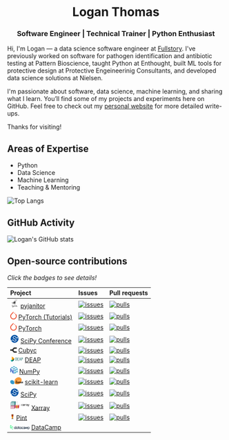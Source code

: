 <h1 align="center">Logan Thomas</h1>
<h3 align="center">Software Engineer | Technical Trainer | Python Enthusiast</h3>

<!--
<p align="center">
  <a href="https://linkedin.com/in/logan-thomas"><img src="https://img.shields.io/badge/LinkedIn-blue?style=flat&logo=linkedin&labelColor=gray"/></a>
  <a href="https://twitter.com/__loges__"><img src="https://img.shields.io/badge/Twitter-blue?style=flat&logo=twitter&labelColor=gray"/></a>
  <a href="https://dev.to/loganthomas"><img src="https://img.shields.io/badge/Dev.to-black?style=flat&logo=dev.to&labelColor=gray"/></a>
  <a href="https://komarev.com/ghpvc/?username=loganthomas&label=Views"><img src="https://komarev.com/ghpvc/?username=loganthomas&label=Views"/></a>
</p>
-->

Hi, I'm Logan — a data science software engineer at [Fullstory](https://www.fullstory.com/). I've previously worked on software for pathogen identification and antibiotic testing at Pattern Bioscience, taught Python at Enthought, built ML tools for protective design at Protective Engeineerinig Consultants, and developed data science solutions at Nielsen.

I'm passionate about software, data science, machine learning, and sharing what I learn. You’ll find some of my projects and experiments here on GitHub. Feel free to check out my [personal website](https://www.loganthomas.dev/) for more detailed write-ups.

Thanks for visiting!

## Areas of Expertise
- Python
- Data Science
- Machine Learning
- Teaching & Mentoring

![Top Langs](https://github-readme-stats.vercel.app/api/top-langs/?username=loganthomas&hide=Jupyter%20Notebook,HTML&layout=compact&border_color=2e4058&langs_count=10)

<!-- See https://github.com/anuraghazra/github-readme-stats?tab=readme-ov-file#showing-icons -->
## GitHub Activity
![Logan's GitHub stats](https://github-readme-stats.vercel.app/api?username=loganthomas&count_private=true&show_icons=true&include_all_commits=true&theme=graywhite&rank_icon=percentile)

<!--  
## GitHub Activity
![Logan's GitHub stats](https://github-readme-stats.vercel.app/api?username=loganthomas&count_private=true&show_icons=true&include_all_commits=true&border_color=2e4058&theme=graywhite&rank_icon=github)
-->

<!--
## Technologies & Programming Languages
### Contributions
<div>
  <a href='https://github.com/numpy/numpy/issues?q=is%3Aclosed+mentions%3Aloganthomas+'>
    <img src='./logos/numpy.svg' width='30' title='NumPy' style='display: none;'>
  </a>
  <a href='https://github.com/scipy/scipy/issues?q=is%3Aclosed+mentions%3Aloganthomas+'>
    <img src='./logos/scipy-logo.svg' width='30' title='SciPy' style='display: none;'>
  </a>
  <a href='https://github.com/scipy-conference/scipy-conference/pulls?q=is%3Apr+is%3Aclosed+author%3Aloganthomas+'>
    <img src='./logos/scipy-logo.svg' width='30' title='SciPy Conference' style='display: none;'>
  </a>
  <a href='https://github.com/scikit-learn/scikit-learn/issues?q=is%3Aclosed+mentions%3Aloganthomas+'>
    <img src='./logos/scikit-learn.svg' width='60' title='scikit-learn'>
  </a>
  <a href='https://github.com/xarray-contrib/xarray-tutorial/issues?q=author%3Aloganthomas+'>
    <img src='./logos/xarray.png' width='70' title='Xarray'>
  </a>
  <a href='https://github.com/pytorch/pytorch/issues?q=author%3Aloganthomas+'>
    <img src='./logos/pytorch.svg' width='30' title='PyTorch'>
  </a>
  <a href='https://github.com/pytorch/tutorials/issues?q=author%3Aloganthomas+'>
    <img src='./logos/pytorch.svg' width='30' title='PyTorch Tutorials'>
  </a>
  <a href='https://github.com/cubyc-dev/cubyc/issues?q=is%3Aclosed+author%3Aloganthomas+'>
    <img src='./logos/cubyc.svg', width='30', title='Cubyc'>
  </a>
  <a href='https://github.com/pyjanitor-devs/pyjanitor/issues?q=is%3Aclosed+mentions%3Aloganthomas'>
    <img src='./logos/pyjanitor.png' width='30' title='pyjanitor'>
  </a>
  <a href='https://github.com/DEAP/deap/issues?q=is%3Aclosed+author%3Aloganthomas+'>
    <img src='./logos/deap.png' width='60' title='DEAP'>
  </a>
  <a href='https://github.com/hgrecco/pint/issues?q=is%3Aclosed+author%3Aloganthomas+'>
    <img src='./logos/pint-logo.jpeg' width='20' title='Pint'>
  </a>
  <a href='https://www.datacamp.com/courses/writing-efficient-python-code'>
    <img src='./logos/datacamp.svg' width='90' title='DataCamp'>
  </a>
  <a href='https://github.com/pytexas/pytexas.github.io/issues?q=is%3Aclosed+author%3Aloganthomas+'>
    <img src='./logos/pytexas-logo.png' width=30 title='PyTexas'>
  </a>
</div>
-->

## Open-source contributions

*Click the badges to see details!*
<!-- [![alt-text](badge-link)](repo-link) -->
<!-- Copy this line and replace with number and link text -->
<!-- | [LINKTEXT][reX]        | [![issues][ibX]][ilX]   | [![pulls][pbX]][plX] | -->


| Project                                                                                        | Issues                  | Pull requests        |
| :--------------------------------------------------------------------------------------------- | :---------------------- | :------------------- |
| <img src='./logos/pyjanitor.png' width='20' title='pyjanitor'> [pyjanitor][re9] | [![issues][ib9]][il9]   | [![pulls][pb9]][pl9] |
| <img src='./logos/pytorch.svg' width='15' title='PyTorch'> [PyTorch (Tutorials)][re2]          | [![issues][ib2]][il2]   | [![pulls][pb2]][pl2] |
| <img src='./logos/pytorch.svg' width='15' title='PyTorch'> [PyTorch][re1]                      | [![issues][ib1]][il1]   | [![pulls][pb1]][pl1] |
| <img src='./logos/scipy-logo.svg' width='20' title='SciPy Conference'> [SciPy Conference][re5] | [![issues][ib5]][il5]   | [![pulls][pb5]][pl5] |
| <img src='./logos/cubyc.svg' width='15' title='Cubyc'> [Cubyc][re8] | [![issues][ib8]][il8]   | [![pulls][pb8]][pl8] |
| <img src='./logos/deap.png' width='30' title='DEAP'> [DEAP][re10] | [![issues][ib10]][il10]   | [![pulls][pb10]][pl10] |
| <img src='./logos/numpy.svg' width='17' title='NumPy'> [NumPy][re3]                            | [![issues][ib3]][il3]   | [![pulls][pb3]][pl3] |
| <img src='./logos/scikit-learn.svg' width='30' title='scikit-learn'> [scikit-learn][re6] | [![issues][ib6]][il6]   | [![pulls][pb6]][pl6] |
| <img src='./logos/scipy-logo.svg' width='20' title='SciPy'> [SciPy][re4]                       | [![issues][ib4]][il4]   | [![pulls][pb4]][pl4] |
| <img src='./logos/xarray.png' width='45' title='Xarray'> [Xarray][re7] | [![issues][ib7]][il7]   | [![pulls][pb7]][pl7] |
| <img src='./logos/pint-logo.jpeg' width='10' title='Pint'> [Pint][re11] | [![issues][ib11]][il11]   | [![pulls][pb11]][pl11] |
| <img src='./logos/datacamp.svg' width='45' title='DataCamp'> [DataCamp](https://www.datacamp.com/courses/writing-efficient-python-code) |    |  |



<!---------------------------------------------------------------------------->
<!-- Reference-style linking in Markdown (https://www.markdownguide.org/basic-syntax/#reference-style-links) -->
<!-- Only way to have a link that isn't the badge and goes to the location in GitHub -->
<!-- Can't use a table because the link gets stripped out. Also above markdown is easier to read -->
<!-- So that's an additional advatnage of doing the above flow -->

<!-- 're' == repo url -->
<!-- 'ib' == issue badge url -->
<!-- 'il' == issue url  -->
<!-- 'pb' == pull request badge url -->
<!-- 'pl' == pull request url -->

<!-- https://shields.io/badges/dynamic-json-badge -->
<!-- issue url: https://api.github.com/search/issues?q=repo:USER/REPO+is:issue+involves:loganthomas  -->
<!-- pull url: https://api.github.com/search/issues?q=repo:USER/REPO+is:pr+involves:loganthomas  -->
<!-- style: flat -->
<!-- query: $.total_count -->

<!-- Note that this could be automated by going to the following endpoint: -->
<!-- https://api.github.com/search/issues?q=involves:loganthomas -->
<!-- but then that would require some processing to extract the relevant information -->
<!-- and then construct the README -->

<!-- Template that we can copy and CTRL+F replace 'TEXT', 'USER', and 'REPO' -->
[reX]: https://github.com/USER/REPO "TEXT"
[ibX]: https://img.shields.io/badge/dynamic/json?url=https%3A%2F%2Fapi.github.com%2Fsearch%2Fissues%3Fq%3Drepo%3AUSER%2FREPO%2Bis%3Aissue%2Binvolves%3Aloganthomas&query=%24.total_count&style=flat&label=issues
[ilX]: https://github.com/USER/REPO/issues?q=is:issue+involves:loganthomas
[pbX]: https://img.shields.io/badge/dynamic/json?url=https%3A%2F%2Fapi.github.com%2Fsearch%2Fissues%3Fq%3Drepo%3AUSER%2FREPO%2Bis%3Apr%2Binvolves%3Aloganthomas&query=%24.total_count&style=flat&label=pulls&color=orange
[plX]: https://github.com/USER/REPO/issues?q=is:pr+involves:loganthomas

<!---------------------------------------------------------------------------->
<!---------------------------------------------------------------------------->
<!---------------------------------------------------------------------------->
<!---------------------------------------------------------------------------->

[re1]: https://github.com/pytorch/pytorch "PyTorch"
[ib1]: https://img.shields.io/badge/dynamic/json?url=https%3A%2F%2Fapi.github.com%2Fsearch%2Fissues%3Fq%3Drepo%3Apytorch%2Fpytorch%2Bis%3Aissue%2Binvolves%3Aloganthomas&query=%24.total_count&style=flat&label=issues
[il1]: https://github.com/pytorch/pytorch/issues?q=is:issue+involves:loganthomas
[pb1]: https://img.shields.io/badge/dynamic/json?url=https%3A%2F%2Fapi.github.com%2Fsearch%2Fissues%3Fq%3Drepo%3Apytorch%2Fpytorch%2Bis%3Apr%2Binvolves%3Aloganthomas&query=%24.total_count&style=flat&label=pulls&color=orange
[pl1]: https://github.com/pytorch/pytorch/issues?q=is:pr+involves:loganthomas

[re2]: https://github.com/pytorch/tutorials "PyTorch (Tutorials)"
[ib2]: https://img.shields.io/badge/dynamic/json?url=https%3A%2F%2Fapi.github.com%2Fsearch%2Fissues%3Fq%3Drepo%3Apytorch%2Ftutorials%2Bis%3Aissue%2Binvolves%3Aloganthomas&query=%24.total_count&style=flat&label=issues
[il2]: https://github.com/pytorch/tutorials/issues?q=is:issue+involves:loganthomas
[pb2]: https://img.shields.io/badge/dynamic/json?url=https%3A%2F%2Fapi.github.com%2Fsearch%2Fissues%3Fq%3Drepo%3Apytorch%2Ftutorials%2Bis%3Apr%2Binvolves%3Aloganthomas&query=%24.total_count&style=flat&label=pulls&color=orange
[pl2]: https://github.com/pytorch/tutorials/issues?q=is:pr+involves:loganthomas

[re3]: https://github.com/numpy/numpy "NumPy"
[ib3]: https://img.shields.io/badge/dynamic/json?url=https%3A%2F%2Fapi.github.com%2Fsearch%2Fissues%3Fq%3Drepo%3Anumpy%2Fnumpy%2Bis%3Aissue%2Binvolves%3Aloganthomas&query=%24.total_count&style=flat&label=issues
[il3]: https://github.com/numpy/numpy/issues?q=is:issue+involves:loganthomas
[pb3]: https://img.shields.io/badge/dynamic/json?url=https%3A%2F%2Fapi.github.com%2Fsearch%2Fissues%3Fq%3Drepo%3Anumpy%2Fnumpy%2Bis%3Apr%2Binvolves%3Aloganthomas&query=%24.total_count&style=flat&label=pulls&color=orange
[pl3]: https://github.com/numpy/numpy/issues?q=is:pr+involves:loganthomas

[re4]: https://github.com/scipy/scipy "SciPy"
[ib4]: https://img.shields.io/badge/dynamic/json?url=https%3A%2F%2Fapi.github.com%2Fsearch%2Fissues%3Fq%3Drepo%3Ascipy%2Fscipy%2Bis%3Aissue%2Binvolves%3Aloganthomas&query=%24.total_count&style=flat&label=issues
[il4]: https://github.com/scipy/scipy/issues?q=is:issue+involves:loganthomas
[pb4]: https://img.shields.io/badge/dynamic/json?url=https%3A%2F%2Fapi.github.com%2Fsearch%2Fissues%3Fq%3Drepo%3Ascipy%2Fscipy%2Bis%3Apr%2Binvolves%3Aloganthomas&query=%24.total_count&style=flat&label=pulls&color=orange
[pl4]: https://github.com/scipy/scipy/issues?q=is:pr+involves:loganthomas

[re5]: https://github.com/scipy-conference/scipy-conference "SciPy Conference"
[ib5]: https://img.shields.io/badge/dynamic/json?url=https%3A%2F%2Fapi.github.com%2Fsearch%2Fissues%3Fq%3Drepo%3Ascipy-conference%2Fscipy-conference%2Bis%3Aissue%2Binvolves%3Aloganthomas&query=%24.total_count&style=flat&label=issues
[il5]: https://github.com/scipy-conference/scipy-conference/issues?q=is:issue+involves:loganthomas
[pb5]: https://img.shields.io/badge/dynamic/json?url=https%3A%2F%2Fapi.github.com%2Fsearch%2Fissues%3Fq%3Drepo%3Ascipy-conference%2Fscipy-conference%2Bis%3Apr%2Binvolves%3Aloganthomas&query=%24.total_count&style=flat&label=pulls&color=orange
[pl5]: https://github.com/scipy-conference/scipy-conference/issues?q=is:pr+involves:loganthomas

[re6]: https://github.com/scikit-learn/scikit-learn "scikit-learn"
[ib6]: https://img.shields.io/badge/dynamic/json?url=https%3A%2F%2Fapi.github.com%2Fsearch%2Fissues%3Fq%3Drepo%3Ascikit-learn%2Fscikit-learn%2Bis%3Aissue%2Binvolves%3Aloganthomas&query=%24.total_count&style=flat&label=issues
[il6]: https://github.com/scikit-learn/scikit-learn/issues?q=is:issue+involves:loganthomas
[pb6]: https://img.shields.io/badge/dynamic/json?url=https%3A%2F%2Fapi.github.com%2Fsearch%2Fissues%3Fq%3Drepo%3Ascikit-learn%2Fscikit-learn%2Bis%3Apr%2Binvolves%3Aloganthomas&query=%24.total_count&style=flat&label=pulls&color=orange
[pl6]: https://github.com/scikit-learn/scikit-learn/issues?q=is:pr+involves:loganthomas

[re7]: https://github.com/xarray-contrib/xarray-tutorial "Xarray"
[ib7]: https://img.shields.io/badge/dynamic/json?url=https%3A%2F%2Fapi.github.com%2Fsearch%2Fissues%3Fq%3Drepo%3Axarray-contrib%2Fxarray-tutorial%2Bis%3Aissue%2Binvolves%3Aloganthomas&query=%24.total_count&style=flat&label=issues
[il7]: https://github.com/xarray-contrib/scikit-learn/issues?q=is:issue+involves:loganthomas
[pb7]: https://img.shields.io/badge/dynamic/json?url=https%3A%2F%2Fapi.github.com%2Fsearch%2Fissues%3Fq%3Drepo%3Axarray-contrib%2Fxarray-tutorial%2Bis%3Apr%2Binvolves%3Aloganthomas&query=%24.total_count&style=flat&label=pulls&color=orange
[pl7]: https://github.com/xarray-contrib/xarray-tutorial/issues?q=is:pr+involves:loganthomas

[re8]: https://github.com/cubyc-dev/cubyc/ "Cubyc"
[ib8]: https://img.shields.io/badge/dynamic/json?url=https%3A%2F%2Fapi.github.com%2Fsearch%2Fissues%3Fq%3Drepo%3Acubyc-dev%2Fcubyc%2Bis%3Aissue%2Binvolves%3Aloganthomas&query=%24.total_count&style=flat&label=issues
[il8]: https://github.com/cubyc-dev/cubyc/issues?q=is:issue+involves:loganthomas
[pb8]: https://img.shields.io/badge/dynamic/json?url=https%3A%2F%2Fapi.github.com%2Fsearch%2Fissues%3Fq%3Drepo%3Acubyc-dev%2Fcubyc%2Bis%3Apr%2Binvolves%3Aloganthomas&query=%24.total_count&style=flat&label=pulls&color=orange
[pl8]: https://github.com/cubyc-dev/cubyc/issues?q=is:pr+involves:loganthomas

[re9]: https://github.com/pyjanitor-devs/pyjanitor/ "pyjanitor"
[ib9]: https://img.shields.io/badge/dynamic/json?url=https%3A%2F%2Fapi.github.com%2Fsearch%2Fissues%3Fq%3Drepo%3Apyjanitor-devs%2Fpyjanitor%2Bis%3Aissue%2Binvolves%3Aloganthomas&query=%24.total_count&style=flat&label=issues
[il9]: https://github.com/pyjanitor-devs/pyjanitor/issues?q=is:issue+involves:loganthomas
[pb9]: https://img.shields.io/badge/dynamic/json?url=https%3A%2F%2Fapi.github.com%2Fsearch%2Fissues%3Fq%3Drepo%3Apyjanitor-devs%2Fpyjanitor%2Bis%3Apr%2Binvolves%3Aloganthomas&query=%24.total_count&style=flat&label=pulls&color=orange
[pl9]: https://github.com/pyjanitor-devs/pyjanitor/issues?q=is:pr+involves:loganthomas

[re10]: https://github.com/DEAP/deap/ "DEAP"
[ib10]: https://img.shields.io/badge/dynamic/json?url=https%3A%2F%2Fapi.github.com%2Fsearch%2Fissues%3Fq%3Drepo%3ADEAP%2Fdeap%2Bis%3Aissue%2Binvolves%3Aloganthomas&query=%24.total_count&style=flat&label=issues
[il10]: https://github.com/DEAP/deap/issues?q=is:issue+involves:loganthomas
[pb10]: https://img.shields.io/badge/dynamic/json?url=https%3A%2F%2Fapi.github.com%2Fsearch%2Fissues%3Fq%3Drepo%3ADEAP%2Fdeap%2Bis%3Apr%2Binvolves%3Aloganthomas&query=%24.total_count&style=flat&label=pulls&color=orange
[pl10]: https://github.com/DEAP/deap/issues?q=is:pr+involves:loganthomas

[re11]: https://github.com/hgrecco/pint/ "Pint"
[ib11]: https://img.shields.io/badge/dynamic/json?url=https%3A%2F%2Fapi.github.com%2Fsearch%2Fissues%3Fq%3Drepo%3Ahgrecco%2Fpint%2Bis%3Aissue%2Binvolves%3Aloganthomas&query=%24.total_count&style=flat&label=issues
[il11]: https://github.com/hgrecco/pint/issues?q=is:issue+involves:loganthomas
[pb11]: https://img.shields.io/badge/dynamic/json?url=https%3A%2F%2Fapi.github.com%2Fsearch%2Fissues%3Fq%3Drepo%3Ahgrecco%2Fpint%2Bis%3Apr%2Binvolves%3Aloganthomas&query=%24.total_count&style=flat&label=pulls&color=orange
[pl11]: https://github.com/hgrecco/pint/issues?q=is:pr+involves:loganthomas


<!-- ### Daily Use -->
<!-- <div> -->
<!--   <img src='./logos/python.svg' width='30' title='Python'> -->
<!--   <img src='./logos/ipython-logo.png' width='60' title='IPython'> -->
<!--   <img src='./logos/numpy.svg' width='30' title='NumPy'> -->
<!--   <img src='./logos/scipy-logo.svg' width='30' title='SciPy'> -->
<!--   <img src='./logos/pandas.svg' width='60' title='pandas'> -->
<!--   <img src='./logos/scikit-learn.svg' width='60' title='scikit-learn'> -->
<!--   <img src='./logos/pytorch.svg' width='30' title='PyTorch'> -->
<!--   <img src='./logos/tensorflow.svg' width='30' title='TensorFlow'> -->
<!--   <img src='./logos/keras.svg' width='30' title='Keras'> -->
<!--   <img src='./logos/vim.svg' width='30' title='Vim'> -->
<!--   <img src='./logos/matplotlib.svg' width='30' title='matplotlib'> -->
<!--   <img src='./logos/plotly.svg' width='60' title='plotly'> -->
<!--   <img src='./logos/seaborn.svg' width='60' title='seaborn'> -->
<!--   <img src='./logos/git-icon.svg' width='30' title='Git'> -->
<!--   <img src='./logos/github-icon.svg' width='30' title='GitHub'> -->
<!--   <img src='./logos/jupyter.svg' width='30' title='Jupyter'> -->
<!--   <img src='./logos/aws.png' width='30' title='AWS'> -->
<!--   <img src='./logos/aws-s3.svg' width='30' title='AWS S3'> -->
  <!--   <img src='./logos/slack.svg' width='30'> -->
  <!--   <img src='./logos/visual-studio-code.svg' width='30'> -->
<!-- </div> -->


<!-- ### Variable Use -->
<!-- <div> -->
  
<!--   <img src='./logos/apache-spark.svg' width='60'> -->
<!--   <img src='./logos/bootstrap.svg' width='30'> -->
<!--   <img src='./logos/digital-ocean.svg' width='60'> -->
<!--   <img src='./logos/discord.svg' width='60'> -->
<!--   <img src='./logos/django.svg' width='60'> -->
<!--   <img src='./logos/google-cloud.svg' width='30'> -->
<!--   <img src='./logos/gunicorn.svg' width='60'> -->
<!--   <img src='./logos/homebrew.svg' width='30'> -->
<!--   <img src='./logos/macOS.svg' width='60'> -->
<!--   <img src='./logos/microsoft-windows.svg' width='30'> -->
<!--   <img src='./logos/nginx.svg' width='30'> -->
<!--   <img src='./logos/opencv.svg' width='40'> -->
<!--   <img src='./logos/r-lang.svg' width='30'> -->
<!--   <img src='./logos/sqlite.svg' width='60'> -->
<!--   <img src='./logos/travis-ci.svg' width='30'> -->
<!-- </div>  -->


<!--
**loganthomas/loganthomas** is a ✨ _special_ ✨ repository because its `README.md` (this file) appears on your GitHub profile.

Here are some ideas to get you started:

- 🔭 I’m currently working on ...
- 🌱 I’m currently learning ...
- 👯 I’m looking to collaborate on ...
- 🤔 I’m looking for help with ...
- 💬 Ask me about ...
- 📫 How to reach me: ...
- 😄 Pronouns: ...
- ⚡ Fun fact: ...
-->
